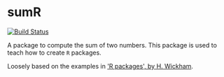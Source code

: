 # sumR

[![Build Status](https://travis-ci.org/becarioprecario/sumR.svg?branch=master)](https://travis-ci.org/becarioprecario/sumR)

A package to compute the sum of two numbers.  This package is used to teach how
to create `R` packages.

Loosely based on the examples in ['R packages', by H. Wickham](http://r-pkgs.had.co.nz).
